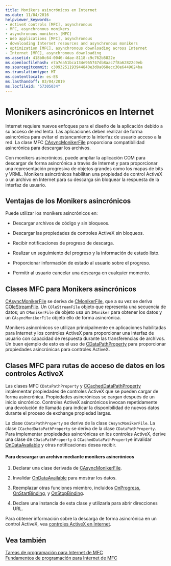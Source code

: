```yaml
---
title: Monikers asincrónicos en Internet
ms.date: 11/04/2016
helpviewer_keywords:
- ActiveX controls [MFC], asynchronous
- MFC, asynchronous monikers
- asynchronous monikers [MFC]
- Web applications [MFC], asynchronous
- downloading Internet resources and asynchronous monikers
- optimization [MFC], asynchronous downloading across Internet
- Internet [MFC], asynchronous downloading
ms.assetid: 418b0c64-0046-4dae-8118-c9c762b5822e
ms.openlocfilehash: e7a7ea51bca134e965747db8aac7f8a62822c9eb
ms.sourcegitcommit: c3093251193944840e3d0a068ecc30e6449624ba
ms.translationtype: MT
ms.contentlocale: es-ES
ms.lasthandoff: 03/04/2019
ms.locfileid: "57305034"
---
```

# <a name="asynchronous-monikers-on-the-internet"></a>Monikers asincrónicos en Internet

Internet requiere nuevos enfoques para el diseño de la aplicación debido a su acceso de red lenta. Las aplicaciones deben realizar de forma asincrónica para evitar el estancamiento la interfaz de usuario acceso a la red. La clase MFC [CAsyncMonikerFile](../mfc/reference/casyncmonikerfile-class.md) proporciona compatibilidad asincrónica para descargar los archivos.

Con monikers asincrónicos, puede ampliar la aplicación COM para descargar de forma asincrónica a través de Internet y para proporcionar una representación progresiva de objetos grandes como los mapas de bits y VRML. Monikers asincrónicos habilitan una propiedad de control ActiveX o un archivo en Internet para su descarga sin bloquear la respuesta de la interfaz de usuario.

## <a name="advantages-of-asynchronous-monikers"></a>Ventajas de los Monikers asincrónicos

Puede utilizar los monikers asincrónicos en:

- Descargar archivos de código y sin bloqueos.

- Descargar las propiedades de controles ActiveX sin bloqueos.

- Recibir notificaciones de progreso de descarga.

- Realizar un seguimiento del progreso y la información de estado listo.

- Proporcionar información de estado al usuario sobre el progreso.

- Permitir al usuario cancelar una descarga en cualquier momento.

## <a name="mfc-classes-for-asynchronous-monikers"></a>Clases MFC para Monikers asincrónicos

[CAsyncMonikerFile](../mfc/reference/casyncmonikerfile-class.md) se deriva de [CMonikerFile](../mfc/reference/cmonikerfile-class.md), que a su vez se deriva [COleStreamFile](../mfc/reference/colestreamfile-class.md). Un `COleStreamFile` objeto que representa una secuencia de datos; un `CMonikerFile` de objeto usa un `IMoniker` para obtener los datos y un `CAsyncMonikerFile` objeto ello de forma asincrónica.

Monikers asincrónicos se utilizan principalmente en aplicaciones habilitadas para Internet y los controles ActiveX para proporcionar una interfaz de usuario con capacidad de respuesta durante las transferencias de archivos. Un buen ejemplo de esto es el uso de [CDataPathProperty](../mfc/reference/cdatapathproperty-class.md) para proporcionar propiedades asincrónicas para controles ActiveX.

## <a name="mfc-classes-for-data-paths-in-activex-controls"></a>Clases MFC para rutas de acceso de datos en los controles ActiveX

Las clases MFC `CDataPathProperty` y [CCachedDataPathProperty](../mfc/reference/ccacheddatapathproperty-class.md) implementar propiedades de controles ActiveX que se pueden cargar de forma asincrónica. Propiedades asincrónicas se cargan después de un inicio sincrónico. Controles ActiveX asincrónicos invocan repetidamente una devolución de llamada para indicar la disponibilidad de nuevos datos durante el proceso de exchange propiedad largas.

La clase `CDataPathProperty` se deriva de la clase `CAsyncMonikerFile`. La clase `CCachedDataPathProperty` se deriva de la clase `CDataPathProperty`. Para implementar propiedades asincrónicas en los controles ActiveX, derive una clase de `CDataPathProperty` o `CCachedDataPathProperty`e invalidar [OnDataAvailable](../mfc/reference/casyncmonikerfile-class.md#ondataavailable) y otras notificaciones desea recibir.

#### <a name="to-download-a-file-using-asynchronous-monikers"></a>Para descargar un archivo mediante monikers asincrónicos

1. Declarar una clase derivada de [CAsyncMonikerFile](../mfc/reference/casyncmonikerfile-class.md).

1. Invalidar [OnDataAvailable](../mfc/reference/casyncmonikerfile-class.md#ondataavailable) para mostrar los datos.

1. Reemplazar otras funciones miembro, incluidos [OnProgress](../mfc/reference/casyncmonikerfile-class.md#onprogress), [OnStartBinding](../mfc/reference/casyncmonikerfile-class.md#onstartbinding), y [OnStopBinding](../mfc/reference/casyncmonikerfile-class.md#onstopbinding).

1. Declare una instancia de esta clase y utilizarla para abrir direcciones URL.

Para obtener información sobre la descarga de forma asincrónica en un control ActiveX, vea [controles ActiveX en Internet](../mfc/activex-controls-on-the-internet.md).

## <a name="see-also"></a>Vea también

[Tareas de programación para Internet de MFC](../mfc/mfc-internet-programming-tasks.md)<br/>
[Fundamentos de programación para Internet de MFC](../mfc/mfc-internet-programming-basics.md)
